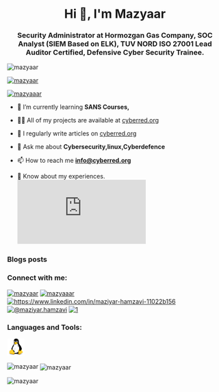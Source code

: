 <h1 align="center">Hi 👋, I'm Mazyaar</h1>
<h3 align="center">Security Administrator at Hormozgan Gas Company, SOC Analyst (SIEM Based on ELK), TUV NORD ISO 27001 Lead Auditor Certified, Defensive Cyber Security Trainee.</h3>

<p align="left"> <img src="https://komarev.com/ghpvc/?username=mazyaar&label=Profile%20views&color=0e75b6&style=flat" alt="mazyaar" /> </p>

<p align="left"> <a href="https://github.com/ryo-ma/github-profile-trophy"><img src="https://github-profile-trophy.vercel.app/?username=mazyaar" alt="mazyaar" /></a> </p>

<p align="left"> <a href="https://twitter.com/mazyaaar" target="blank"><img src="https://img.shields.io/twitter/follow/mazyaaar?logo=twitter&style=for-the-badge" alt="mazyaaar" /></a> </p>

- 🌱 I’m currently learning **SANS Courses,**

- 👨‍💻 All of my projects are available at [cyberred.org](cyberred.org)

- 📝 I regularly write articles on [cyberred.org](cyberred.org)

- 💬 Ask me about **Cybersecurity,linux,Cyberdefence**

- 📫 How to reach me **info@cyberred.org**

- 📄 Know about my experiences. ![Resume](https://github.com/mazyaar/mazyaar/blob/main/maziyar_CV_NEW_2025_Full.pdf)

### Blogs posts
<!-- BLOG-POST-LIST:START -->
<!-- BLOG-POST-LIST:END -->

<h3 align="left">Connect with me:</h3>
<p align="left">
<a href="https://dev.to/mazyaar" target="blank"><img align="center" src="https://raw.githubusercontent.com/rahuldkjain/github-profile-readme-generator/master/src/images/icons/Social/devto.svg" alt="mazyaar" height="30" width="40" /></a>
<a href="https://twitter.com/mazyaaar" target="blank"><img align="center" src="https://raw.githubusercontent.com/rahuldkjain/github-profile-readme-generator/master/src/images/icons/Social/twitter.svg" alt="mazyaaar" height="30" width="40" /></a>
<a href="https://linkedin.com/in/https://www.linkedin.com/in/maziyar-hamzavi-11022b156" target="blank"><img align="center" src="https://raw.githubusercontent.com/rahuldkjain/github-profile-readme-generator/master/src/images/icons/Social/linked-in-alt.svg" alt="https://www.linkedin.com/in/maziyar-hamzavi-11022b156" height="30" width="40" /></a>
<a href="https://medium.com/@maziyar.hamzavi" target="blank"><img align="center" src="https://raw.githubusercontent.com/rahuldkjain/github-profile-readme-generator/master/src/images/icons/Social/medium.svg" alt="@maziyar.hamzavi" height="30" width="40" /></a>
<a href="/1" target="blank"><img align="center" src="https://raw.githubusercontent.com/rahuldkjain/github-profile-readme-generator/master/src/images/icons/Social/rss.svg" alt="1" height="30" width="40" /></a>
</p>

<h3 align="left">Languages and Tools:</h3>
<p align="left"> <a href="https://www.linux.org/" target="_blank" rel="noreferrer"> <img src="https://raw.githubusercontent.com/devicons/devicon/master/icons/linux/linux-original.svg" alt="linux" width="40" height="40"/> </a> </p>

<p><img align="left" src="https://github-readme-stats.vercel.app/api/top-langs?username=mazyaar&show_icons=true&locale=en&layout=compact" alt="mazyaar" /></p>

<p>&nbsp;<img align="center" src="https://github-readme-stats.vercel.app/api?username=mazyaar&show_icons=true&locale=en" alt="mazyaar" /></p>

<p><img align="center" src="https://github-readme-streak-stats.herokuapp.com/?user=mazyaar&" alt="mazyaar" /></p>


